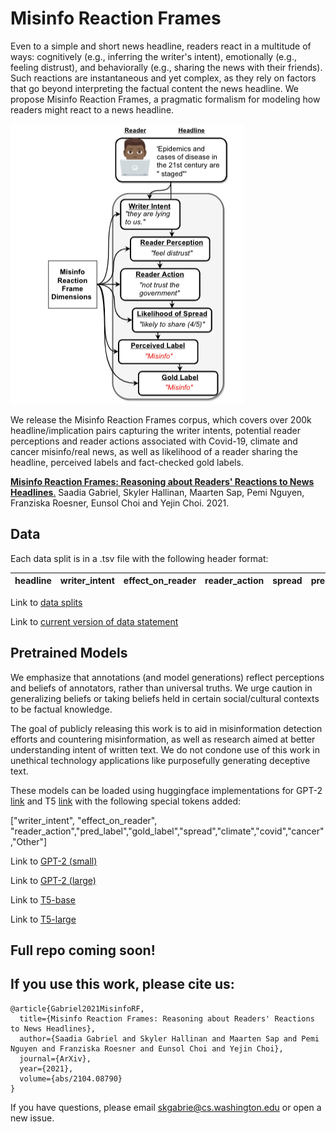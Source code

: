 # Misinfo Reaction Frames

Even to a simple and short news headline, readers react in a multitude of ways: cognitively (e.g., inferring the writer's intent), emotionally (e.g., feeling distrust), and behaviorally (e.g., sharing the news with their friends). Such reactions are instantaneous and yet complex, as they rely on factors that go beyond interpreting the factual content the news headline. We propose Misinfo Reaction Frames, a pragmatic formalism for modeling how readers might react to a news headline.

![alt text](https://github.com/skgabriel/mrf-modeling/blob/main/Misinfo_Reaction_Frames.png)

We release the Misinfo Reaction Frames corpus, which covers over 200k headline/implication pairs capturing the writer intents, potential reader perceptions and reader actions associated with Covid-19, climate and cancer misinfo/real news, as well as likelihood of a reader sharing the headline, perceived labels and fact-checked gold labels.  

[**Misinfo Reaction Frames: Reasoning about Readers' Reactions to News Headlines**.](https://arxiv.org/abs/2104.08790) 
Saadia Gabriel, Skyler Hallinan, Maarten Sap, Pemi Nguyen, Franziska Roesner, Eunsol Choi and Yejin Choi. 2021. 

## Data 

Each data split is in a .tsv file with the following header format:

| headline      | writer_intent | effect_on_reader | reader_action | spread | pred_label | gold_label | date | source | type | 
| ------------- | ------------- | ---------------- | ------------- | ------ | ---------- | ---------- | ---- | ------ | ---- | 

Link to [data splits](https://drive.google.com/drive/folders/1RGrwbnj-Z25OeU4S6Di_JzX07P_2TdtZ?usp=sharing) 

Link to [current version of data statement](https://github.com/misinfo-belief/misinfo-modeling/blob/main/data_statement.txt) 

## Pretrained Models 

We emphasize that annotations (and model generations) reflect perceptions and beliefs of annotators, rather than universal
truths. We urge caution in generalizing beliefs or taking beliefs held in certain social/cultural contexts to be factual knowledge.

The goal of publicly releasing this work is to aid in misinformation detection efforts and countering misinformation, as well as research aimed at better understanding intent of written text. We do not condone use of this work in unethical technology applications like purposefully generating deceptive text. 

These models can be loaded using huggingface implementations for GPT-2 [link](https://huggingface.co/transformers/model_doc/gpt2.html) and T5 [link](https://huggingface.co/transformers/model_doc/t5.html) with the following special tokens added:

["writer_intent", "effect_on_reader", "reader_action","pred_label","gold_label","spread","climate","covid","cancer","Other"]

Link to [GPT-2 (small)](https://drive.google.com/drive/u/0/folders/1Z_HQ4MEZ3p6hD4uf1u4sKnaojY1YZXnH)

Link to [GPT-2 (large)](https://drive.google.com/drive/u/0/folders/1Uqm19zGsCykafWR1tXLGLGkArfn8VaD9)

Link to [T5-base](https://drive.google.com/drive/u/0/folders/1JQmWmC_1he6Ng7ght_Y12foUipI2lzi8) 

Link to [T5-large](https://drive.google.com/drive/u/0/folders/1jBkrhhMgai2Sk57oRDeLx8Hsw3ErAoGK) 

## Full repo coming soon! 

## If you use this work, please cite us: 

```
@article{Gabriel2021MisinfoRF,
  title={Misinfo Reaction Frames: Reasoning about Readers' Reactions to News Headlines},
  author={Saadia Gabriel and Skyler Hallinan and Maarten Sap and Pemi Nguyen and Franziska Roesner and Eunsol Choi and Yejin Choi},
  journal={ArXiv},
  year={2021},
  volume={abs/2104.08790}
}
```

If you have questions, please email skgabrie@cs.washington.edu or open a new issue. 
